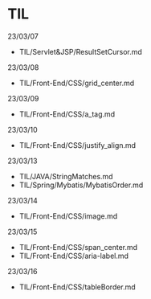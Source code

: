 # TIL
23/03/07
<ul>
  <li>TIL/Servlet&JSP/ResultSetCursor.md</li>
</ul>
23/03/08
<ul>
  <li>TIL/Front-End/CSS/grid_center.md</li>  
</ul>
23/03/09
<ul>
  <li>TIL/Front-End/CSS/a_tag.md</li>  
</ul>
23/03/10
<ul>
  <li>TIL/Front-End/CSS/justify_align.md</li>  
</ul>
23/03/13
<ul>
  <li>TIL/JAVA/StringMatches.md</li>
  <li>TIL/Spring/Mybatis/MybatisOrder.md</li>    
</ul>
23/03/14
<ul>
  <li>TIL/Front-End/CSS/image.md</li> 
</ul>
23/03/15
<ul>
  <li>TIL/Front-End/CSS/span_center.md</li>
  <li>TIL/Front-End/CSS/aria-label.md</li>
</ul>
23/03/16
<ul>
  <li>TIL/Front-End/CSS/tableBorder.md</li>
</ul>